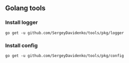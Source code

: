 ## Golang tools


### Install logger
```
go get -u github.com/SergeyDavidenko/tools/pkg/logger 
```

### Install config
```
go get -u github.com/SergeyDavidenko/tools/pkg/config 
```